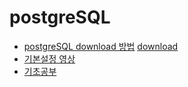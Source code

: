 # postgreSQL
* [postgreSQL download 방법](https://www.devkuma.com/docs/postgresql/postgresql-download-install/)     [download](https://www.enterprisedb.com/downloads/postgres-postgresql-downloads)
* [기본설정 영상](https://www.youtube.com/watch?v=SJMcIZzfBeY&t=250s)
* [기초공부](http://www.gurubee.net/postgresql/basic)
